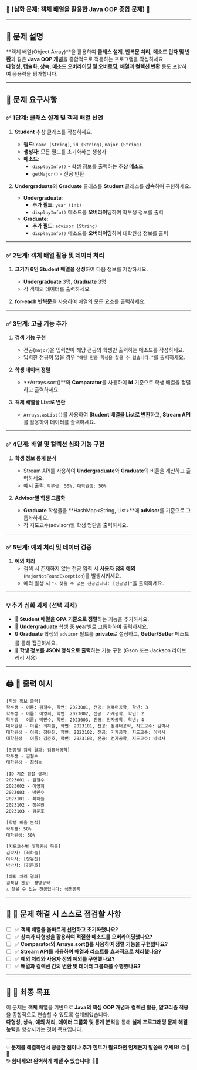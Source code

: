 ### 🌟 **[심화 문제: 객체 배열을 활용한 Java OOP 종합 문제]** 🌟

---

## 📝 **문제 설명**
**객체 배열(Object Array)**을 활용하여 **클래스 설계**, **반복문 처리**, **메소드 인자 및 반환**과 같은 **Java OOP 개념**을 종합적으로 적용하는 프로그램을 작성하세요.  
**다형성, 캡슐화, 상속, 메소드 오버라이딩 및 오버로딩, 배열과 컬렉션 변환** 등도 포함하여 응용력을 평가합니다.

---

## 🎯 **문제 요구사항**

### ✅ **1단계: 클래스 설계 및 객체 배열 선언**
1. **Student** 추상 클래스를 작성하세요.
    - **필드**: `name (String)`, `id (String)`, `major (String)`
    - **생성자**: 모든 필드를 초기화하는 생성자
    - **메소드**:
        - `displayInfo()` - 학생 정보를 출력하는 **추상 메소드**
        - `getMajor()` - 전공 반환

2. **Undergraduate**와 **Graduate** 클래스를 **Student** 클래스를 **상속**하여 구현하세요.
    - **Undergraduate**:
        - **추가 필드**: `year (int)`
        - `displayInfo()` 메소드를 **오버라이딩**하여 학부생 정보를 출력
    - **Graduate**:
        - **추가 필드**: `advisor (String)`
        - `displayInfo()` 메소드를 **오버라이딩**하여 대학원생 정보를 출력

---

### ✅ **2단계: 객체 배열 활용 및 데이터 처리**
1. **크기가 6인 Student 배열을 생성**하여 다음 정보를 저장하세요.
    - **Undergraduate** 3명, **Graduate** 3명
    - 각 객체의 데이터를 출력하세요.

2. **for-each 반복문**을 사용하여 배열의 모든 요소를 출력하세요.

---

### ✅ **3단계: 고급 기능 추가**
1. **검색 기능 구현**
    - 전공(`major`)을 입력받아 해당 전공의 학생만 출력하는 메소드를 작성하세요.
    - 입력한 전공이 없을 경우 `"해당 전공 학생을 찾을 수 없습니다."`를 출력하세요.

2. **학생 데이터 정렬**
    - **Arrays.sort()**와 **Comparator**를 사용하여 **id** 기준으로 학생 배열을 정렬하고 출력하세요.

3. **객체 배열을 List로 변환**
    - `Arrays.asList()`를 사용하여 **Student 배열을 List<Student>로 변환**하고, **Stream API**를 활용하여 데이터를 출력하세요.

---

### ✅ **4단계: 배열 및 컬렉션 심화 기능 구현**
1. **학생 정보 통계 분석**
    - Stream API를 사용하여 **Undergraduate**와 **Graduate**의 비율을 계산하고 출력하세요.
    - 예시 출력: `학부생: 50%, 대학원생: 50%`

2. **Advisor별 학생 그룹화**
    - **Graduate** 학생들을 **HashMap<String, List<Student>>**에 **advisor**를 기준으로 그룹화하세요.
    - 각 지도교수(advisor)별 학생 명단을 출력하세요.

---

### ✅ **5단계: 예외 처리 및 데이터 검증**
1. **예외 처리**
    - 검색 시 존재하지 않는 전공 입력 시 **사용자 정의 예외**(`MajorNotFoundException`)를 발생시키세요.
    - 예외 발생 시 `"⚠️ 찾을 수 없는 전공입니다: [전공명]"`을 출력하세요.

---

### 💡 **추가 심화 과제 (선택 과제)**
- 🚀 **Student 배열을 GPA 기준으로 정렬**하는 기능을 추가하세요.
- 🏃 **Undergraduate** 학생 중 **year**별로 그룹화하여 출력하세요.
- 🔒 **Graduate** 학생의 `advisor` 필드를 **private**로 설정하고, **Getter/Setter** 메소드를 통해 접근하세요.
- 🧪 **학생 정보를 JSON 형식으로 출력**하는 기능 구현 (Gson 또는 Jackson 라이브러리 사용)

---

## 🖨 **💎 출력 예시**
```
[학생 정보 출력]
학부생 - 이름: 김철수, 학번: 2023001, 전공: 컴퓨터공학, 학년: 3
학부생 - 이름: 이영희, 학번: 2023002, 전공: 기계공학, 학년: 2
학부생 - 이름: 박민수, 학번: 2023003, 전공: 전자공학, 학년: 4
대학원생 - 이름: 최하늘, 학번: 2023101, 전공: 컴퓨터공학, 지도교수: 김박사
대학원생 - 이름: 정유진, 학번: 2023102, 전공: 기계공학, 지도교수: 이박사
대학원생 - 이름: 김준호, 학번: 2023103, 전공: 전자공학, 지도교수: 박박사

[전공별 검색 결과: 컴퓨터공학]
학부생 - 김철수
대학원생 - 최하늘

[ID 기준 정렬 결과]
2023001 - 김철수
2023002 - 이영희
2023003 - 박민수
2023101 - 최하늘
2023102 - 정유진
2023103 - 김준호

[학생 비율 분석]
학부생: 50%
대학원생: 50%

[지도교수별 대학원생 목록]
김박사: [최하늘]
이박사: [정유진]
박박사: [김준호]

[예외 처리 결과]
검색할 전공: 생명공학
⚠️ 찾을 수 없는 전공입니다: 생명공학
```

---

## 🚨 **💬 문제 해결 시 스스로 점검할 사항**
- [ ] ✅ **객체 배열을 올바르게 선언하고 초기화했나요?**
- [ ] ✅ **상속과 다형성을 활용하여 적절한 메소드를 오버라이딩했나요?**
- [ ] ✅ **Comparator와 Arrays.sort()를 사용하여 정렬 기능을 구현했나요?**
- [ ] ✅ **Stream API를 사용하여 배열과 리스트를 효과적으로 처리했나요?**
- [ ] ✅ **예외 처리와 사용자 정의 예외를 구현했나요?**
- [ ] ✅ **배열과 컬렉션 간의 변환 및 데이터 그룹화를 수행했나요?**

---

## 🎉 **💬 최종 목표**
이 문제는 **객체 배열**을 기반으로 **Java의 핵심 OOP 개념**과 **컬렉션 활용**, **알고리즘 적용**을 종합적으로 연습할 수 있도록 설계되었습니다.  
**다형성, 상속, 예외 처리, 데이터 그룹화 및 통계 분석**을 통해 **실제 프로그래밍 문제 해결 능력**을 향상시키는 것이 목표입니다.

---

💡 **문제를 해결하면서 궁금한 점이나 추가 힌트가 필요하면 언제든지 말씀해 주세요!** 😊🚀✨  
**✨ 힘내세요! 완벽하게 해낼 수 있습니다! 💪🔥**
